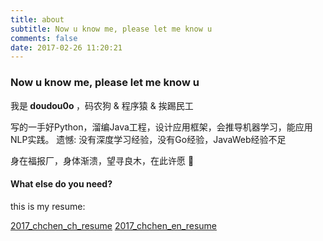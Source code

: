 ```yaml
---
title: about
subtitle: Now u know me, please let me know u
comments: false
date: 2017-02-26 11:20:21
---
```



### Now u know me, please let me know u

<p>我是<strong> doudou0o </strong>，码农狗 &amp; 程序猿 &amp; 挨踢民工</p>
写的一手好Python，溜编Java工程，设计应用框架，会推导机器学习，能应用NLP实践。
遗憾: 没有深度学习经验，没有Go经验，JavaWeb经验不足

身在福报厂，身体渐溃，望寻良木，在此许愿 🎄


#### What else do you need?
this is my resume:

[2017_chchen_ch_resume](./index/resume_ch.pdf)
[2017_chchen_en_resume](./index/resume_en.pdf)





